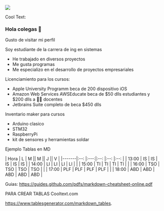![](https://images.cooltext.com/5508510.png)

<a href="http://cooltext.com" target="_top"><img src="https://cooltext.com/images/ct_pixel.gif" width="80" height="15" alt="Cool Text: Logo and Graphics Generator" border="0" /></a>

### Hola colegas 👋


Gusto de visitar mi perfil 

Soy estudiante de la carrera de ing en sistemas 

- He trabajado en diversos proyectos
- Me gusta programas
- Me especializo en el desarrollo de proyectos empresariales 

Licenciamiento para los cursos:
- Apple University Programm beca de 200 dispositivo iOS
- Amazon Web Services AWSEducate beca de $50 dlls estudiantes y $200 dlls a 👩‍🏫 docentes 
- Jetbrains Suite completo de beca $450 dlls


Inventario maker para cursos
- Arduino clasico
- STM32
- RaspberryPi 
- kit de sensores y herramientas soldar



Ejemplo Tablas en MD

| Hora  |  L 	|  M  || M	|| J 	|| V 	|
|-------|:--:	|:---:|:--:	|:--:	|:--:	|
| 13:00 | IS 	|  IS	| IS 	| IS 	| IS	|
| 14:00 | LI 	|  LI | LI 	| LI 	|  	  |
| 15:00 | TI 	| TI 	| TI 	| TI 	| 	  |
| 16:00	|	TSO | TSO | TSO | TSO |  	  |
| 17:00 | PLF | PLF | PLF | PLF	| 	  |
| 18:00 | ABD | ABD | ABD | ABD | ABD |


Guias:
https://guides.github.com/pdfs/markdown-cheatsheet-online.pdf

PARA CREAR TABLAS
Cooltext.com

https://www.tablesgenerator.com/markdown_tables. 

